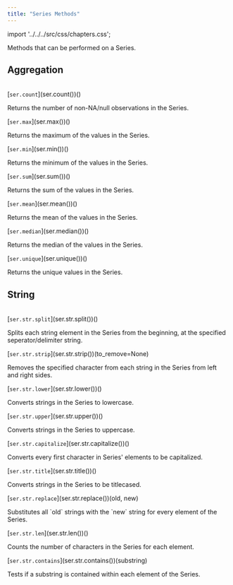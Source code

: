```yaml
---
title: "Series Methods"
---
```


import '../../../src/css/chapters.css';

<p className="main-description">Methods that can be performed on a Series.</p>

## Aggregation
<br />

<div className="method-container">
    <div className="method">
        [<code>ser.count</code>](ser.count())()
    </div>
    <div className="description">
        <p>Returns the number of non-NA/null observations in the Series.</p>
    </div>
</div>

<div className="method-container">
    <div className="method">
        [<code>ser.max</code>](ser.max())()
    </div>
    <div className="description">
        <p>Returns the maximum of the values in the Series.</p>
    </div>
</div>

<div className="method-container">
    <div className="method">
        [<code>ser.min</code>](ser.min())()
    </div>
    <div className="description">
        <p>Returns the minimum of the values in the Series.</p>
    </div>
</div>

<div className="method-container">
    <div className="method">
        [<code>ser.sum</code>](ser.sum())()
    </div>
    <div className="description">
        <p>Returns the sum of the values in the Series.</p>
    </div>
</div>

<div className="method-container">
    <div className="method">
        [<code>ser.mean</code>](ser.mean())()
    </div>
    <div className="description">
        <p>Returns the mean of the values in the Series.</p>
    </div>
</div>

<div className="method-container">
    <div className="method">
        [<code>ser.median</code>](ser.median())()
    </div>
    <div className="description">
        <p>Returns the median of the values in the Series.</p>
    </div>
</div>

<div className="method-container">
    <div className="method">
        [<code>ser.unique</code>](ser.unique())()
    </div>
    <div className="description">
        <p>Returns the unique values in the Series.</p>
    </div>
</div>

## String
<br />

<div className="method-container">
    <div className="method">
        [<code>ser.str.split</code>](ser.str.split())()
    </div>
    <div className="description">
        <p>Splits each string element in the Series from the beginning, at the specified seperator/delimiter string.</p>
    </div>
</div>

<div className="method-container">
    <div className="method">
        [<code>ser.str.strip</code>](ser.str.strip())(to_remove=None)
    </div>
    <div className="description">
        <p>Removes the specified character from each string in the Series from left and right sides.</p>
    </div>
</div>

<div className="method-container">
    <div className="method">
        [<code>ser.str.lower</code>](ser.str.lower())()
    </div>
    <div className="description">
        <p>Converts strings in the Series to lowercase.</p>
    </div>
</div>

<div className="method-container">
    <div className="method">
        [<code>ser.str.upper</code>](ser.str.upper())()
    </div>
    <div className="description">
        <p>Converts strings in the Series to uppercase.</p>
    </div>
</div>

<div className="method-container">
    <div className="method">
        [<code>ser.str.capitalize</code>](ser.str.capitalize())()
    </div>
    <div className="description">
        <p>Converts every first character in Series' elements to be capitalized.</p>
    </div>
</div>

<div className="method-container">
    <div className="method">
        [<code>ser.str.title</code>](ser.str.title())()
    </div>
    <div className="description">
        <p>Converts strings in the Series to be titlecased.</p>
    </div>
</div>

<div className="method-container">
    <div className="method">
        [<code>ser.str.replace</code>](ser.str.replace())(old, new)
    </div>
    <div className="description">
        <p>Substitutes all `old` strings with the `new` string for every element of the Series.</p>
    </div>
</div>

<div className="method-container">
    <div className="method">
        [<code>ser.str.len</code>](ser.str.len())()
    </div>
    <div className="description">
        <p>Counts the number of characters in the Series for each element.</p>
    </div>
</div>

<div className="method-container">
    <div className="method">
        [<code>ser.str.contains</code>](ser.str.contains())(substring)
    </div>
    <div className="description">
        <p>Tests if a substring is contained within each element of the Series.</p>
    </div>
</div>